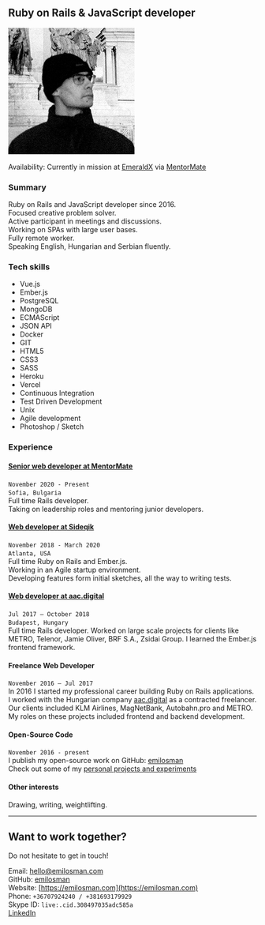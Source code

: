 ## Ruby on Rails & JavaScript developer
![profile picture](/assets/images/profile.jpg)  

Availability: Currently in mission at [EmeraldX](https://www.emeraldx.com/) via [MentorMate](https://mentormate.com/)

### Summary
Ruby on Rails and JavaScript developer since 2016.  
Focused creative problem solver.  
Active participant in meetings and discussions.  
Working on SPAs with large user bases.  
Fully remote worker.  
Speaking English, Hungarian and Serbian fluently.

### Tech skills
- Vue.js
- Ember.js
- PostgreSQL
- MongoDB
- ECMAScript
- JSON API
- Docker
- GIT
- HTML5
- CSS3
- SASS
- Heroku
- Vercel
- Continuous Integration
- Test Driven Development
- Unix
- Agile development
- Photoshop / Sketch

### Experience

#### [Senior web developer at MentorMate](https://mentormate.com/)
`November 2020 - Present`  
`Sofia, Bulgaria`  
Full time Rails developer.  
Taking on leadership roles and mentoring junior developers.

#### [Web developer at Sideqik](https://www.sideqik.com/)
`November 2018 - March 2020`  
`Atlanta, USA`  
Full time Ruby on Rails and Ember.js.  
Working in an Agile startup environment.  
Developing features form initial sketches, all the way to writing tests.

#### [Web developer at aac.digital](http://aac.digital/)
`Jul 2017 – October 2018`  
`Budapest, Hungary`  
Full time Rails developer. Worked on large scale projects for clients like METRO, Telenor,  Jamie Oliver, BRF S.A., Zsidai Group.
I learned the Ember.js frontend framework.

#### Freelance Web Developer
`November 2016 – Jul 2017`  
In 2016 I started my professional career building Ruby on Rails applications.
I worked with the Hungarian company [aac.digital](http://aac.digital/) as a contracted freelancer. Our clients included KLM Airlines, MagNetBank, Autobahn.pro and METRO. My roles on these projects included frontend and backend development.

#### Open-Source Code
`November 2016 - present`  
I publish my open-source work on GitHub: [emilosman](https://www.github.com/emilosman)  
Check out some of my [personal projects and experiments](/personal-projects)

#### Other interests
Drawing, writing, weightlifting.

___

## Want to work together?
Do not hesitate to get in touch!

Email: [hello@emilosman.com](mailto:hello@emilosman.com)  
GitHub: [emilosman](https://www.github.com/emilosman)  
Website: [https://emilosman.com](https://emilosman.com)  
Phone: `+36707924240 / +381693179929`  
Skype ID: `live:.cid.308497035adc585a`  
[LinkedIn](https://www.linkedin.com/in/emil-osmanbegovi%C4%87-357579123/)

